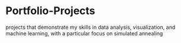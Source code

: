 # Portfolio-Projects
projects that demonstrate my skills in data analysis, visualization, and machine learning, with a particular focus on simulated annealing
